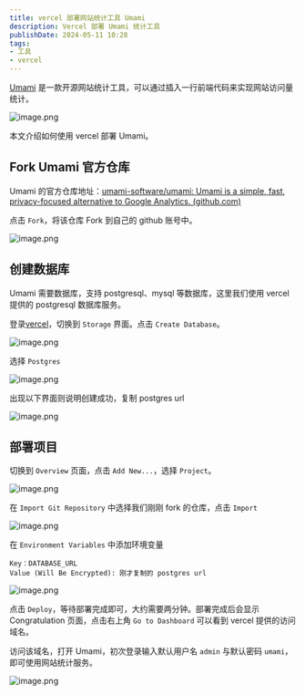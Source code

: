 ```yaml
---
title: vercel 部署网站统计工具 Umami
description: Vercel 部署 Umami 统计工具
publishDate: 2024-05-11 10:28
tags:
- 工具
- vercel
---
```


[Umami](https://umami.is/) 是一款开源网站统计工具，可以通过插入一行前端代码来实现网站访问量统计。

![image.png](https://cdn.jsdelivr.net/gh/sun-i/pic/202405111107640.png)

本文介绍如何使用 vercel 部署 Umami。

## Fork Umami 官方仓库
Umami 的官方仓库地址：[umami-software/umami: Umami is a simple, fast, privacy-focused alternative to Google Analytics. (github.com)](https://github.com/umami-software/umami)

点击 `Fork`，将该仓库 Fork 到自己的 github 账号中。

![image.png](https://cdn.jsdelivr.net/gh/sun-i/pic/202405111109196.png)

## 创建数据库
Umami 需要数据库，支持 postgresql、mysql 等数据库，这里我们使用 vercel 提供的 postgresql 数据库服务。

登录[vercel](https://vercel.com/)，切换到 `Storage` 界面。点击 `Create Database`。

![image.png](https://cdn.jsdelivr.net/gh/sun-i/pic/202405111112010.png)

选择 `Postgres`

![image.png](https://cdn.jsdelivr.net/gh/sun-i/pic/202405111115150.png)

出现以下界面则说明创建成功，复制 postgres url

![image.png](https://cdn.jsdelivr.net/gh/sun-i/pic/202405111117548.png)

## 部署项目
切换到 `Overview` 页面，点击 `Add New...`，选择 `Project`。

![image.png](https://cdn.jsdelivr.net/gh/sun-i/pic/202405111119097.png)

在 `Import Git Repository` 中选择我们刚刚 fork 的仓库，点击 `Import`

![image.png](https://cdn.jsdelivr.net/gh/sun-i/pic/202405111120755.png)

在 `Environment Variables` 中添加环境变量

```
Key：DATABASE_URL
Value (Will Be Encrypted): 刚才复制的 postgres url
```

![image.png](https://cdn.jsdelivr.net/gh/sun-i/pic/202405111123097.png)

点击 `Deploy`，等待部署完成即可，大约需要两分钟。部署完成后会显示 Congratulation 页面，点击右上角 `Go to Dashboard` 可以看到 vercel 提供的访问域名。

访问该域名，打开 Umami，初次登录输入默认用户名 `admin` 与默认密码 `umami`，即可使用网站统计服务。

![image.png](https://cdn.jsdelivr.net/gh/sun-i/pic/202405111129223.png)
